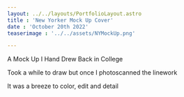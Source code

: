 ```yaml
---
layout: ../../layouts/PortfolioLayout.astro
title : 'New Yorker Mock Up Cover'
date : 'October 20th 2022'
teaserimage : '../../assets/NYMockUp.png'

---
```


A Mock Up I Hand Drew Back in College

Took a while to draw but once I photoscanned the linework

It was a breeze to color, edit and detail